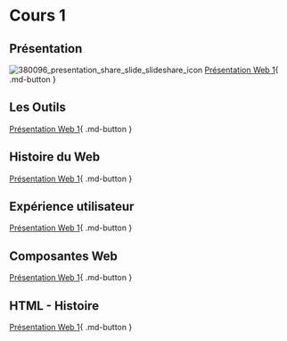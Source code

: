# Cours 1

## Présentation

![380096_presentation_share_slide_slideshare_icon](https://github.com/user-attachments/assets/bd35263f-0e48-4e2c-bfaf-1052d3927119)
[Présentation Web 1](https://tim-montmorency.com/compendium/582-111%E2%80%93web1/autres/presentation-web-1.html){ .md-button }

## Les Outils

[Présentation Web 1](https://tim-montmorency.com/compendium/582-111%E2%80%93web1/autres/les-outils.html){ .md-button }

## Histoire du Web

[Présentation Web 1](https://tim-montmorency.com/compendium/582-111%E2%80%93web1/autres/histoire-du-web.html){ .md-button }

## Expérience utilisateur

[Présentation Web 1](https://tim-montmorency.com/compendium/582-111%E2%80%93web1/autres/experience-utilisateur.html){ .md-button }

## Composantes Web

[Présentation Web 1](https://tim-montmorency.com/compendium/582-111%E2%80%93web1/autres/composantes-web.html){ .md-button }

## HTML - Histoire

[Présentation Web 1](https://tim-montmorency.com/compendium/582-111%E2%80%93web1/html/html-histoire.html){ .md-button }
